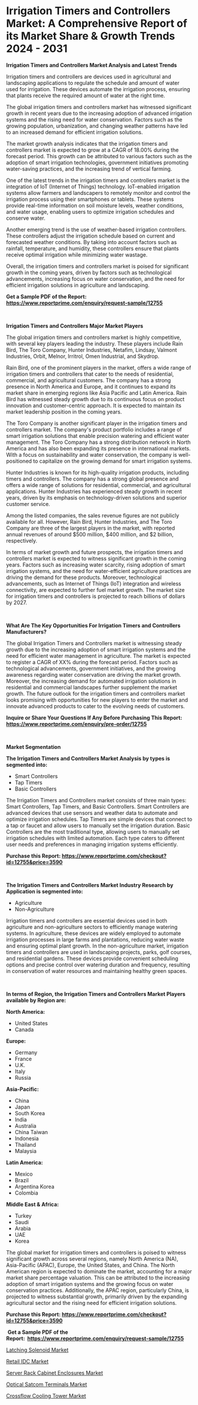 <p><h1>Irrigation Timers and Controllers Market: A Comprehensive Report of its Market Share & Growth Trends 2024 - 2031</h1></p><p><strong>Irrigation Timers and Controllers Market Analysis and Latest Trends</strong></p>
<p><p>Irrigation timers and controllers are devices used in agricultural and landscaping applications to regulate the schedule and amount of water used for irrigation. These devices automate the irrigation process, ensuring that plants receive the required amount of water at the right time.</p><p>The global irrigation timers and controllers market has witnessed significant growth in recent years due to the increasing adoption of advanced irrigation systems and the rising need for water conservation. Factors such as the growing population, urbanization, and changing weather patterns have led to an increased demand for efficient irrigation solutions.</p><p>The market growth analysis indicates that the irrigation timers and controllers market is expected to grow at a CAGR of 18.00% during the forecast period. This growth can be attributed to various factors such as the adoption of smart irrigation technologies, government initiatives promoting water-saving practices, and the increasing trend of vertical farming.</p><p>One of the latest trends in the irrigation timers and controllers market is the integration of IoT (Internet of Things) technology. IoT-enabled irrigation systems allow farmers and landscapers to remotely monitor and control the irrigation process using their smartphones or tablets. These systems provide real-time information on soil moisture levels, weather conditions, and water usage, enabling users to optimize irrigation schedules and conserve water.</p><p>Another emerging trend is the use of weather-based irrigation controllers. These controllers adjust the irrigation schedule based on current and forecasted weather conditions. By taking into account factors such as rainfall, temperature, and humidity, these controllers ensure that plants receive optimal irrigation while minimizing water wastage.</p><p>Overall, the irrigation timers and controllers market is poised for significant growth in the coming years, driven by factors such as technological advancements, increasing focus on water conservation, and the need for efficient irrigation solutions in agriculture and landscaping.</p></p>
<p><strong>Get a Sample PDF of the Report:&nbsp; <a href="https://www.reportprime.com/enquiry/request-sample/12755">https://www.reportprime.com/enquiry/request-sample/12755</a></strong></p>
<p>&nbsp;</p>
<p><strong>Irrigation Timers and Controllers Major Market Players</strong></p>
<p><p>The global irrigation timers and controllers market is highly competitive, with several key players leading the industry. These players include Rain Bird, The Toro Company, Hunter Industries, Netafim, Lindsay, Valmont Industries, Orbit, Melnor, Irritrol, Omen Industrial, and Skydrop.</p><p>Rain Bird, one of the prominent players in the market, offers a wide range of irrigation timers and controllers that cater to the needs of residential, commercial, and agricultural customers. The company has a strong presence in North America and Europe, and it continues to expand its market share in emerging regions like Asia Pacific and Latin America. Rain Bird has witnessed steady growth due to its continuous focus on product innovation and customer-centric approach. It is expected to maintain its market leadership position in the coming years.</p><p>The Toro Company is another significant player in the irrigation timers and controllers market. The company's product portfolio includes a range of smart irrigation solutions that enable precision watering and efficient water management. The Toro Company has a strong distribution network in North America and has also been expanding its presence in international markets. With a focus on sustainability and water conservation, the company is well-positioned to capitalize on the growing demand for smart irrigation systems.</p><p>Hunter Industries is known for its high-quality irrigation products, including timers and controllers. The company has a strong global presence and offers a wide range of solutions for residential, commercial, and agricultural applications. Hunter Industries has experienced steady growth in recent years, driven by its emphasis on technology-driven solutions and superior customer service.</p><p>Among the listed companies, the sales revenue figures are not publicly available for all. However, Rain Bird, Hunter Industries, and The Toro Company are three of the largest players in the market, with reported annual revenues of around $500 million, $400 million, and $2 billion, respectively.</p><p>In terms of market growth and future prospects, the irrigation timers and controllers market is expected to witness significant growth in the coming years. Factors such as increasing water scarcity, rising adoption of smart irrigation systems, and the need for water-efficient agriculture practices are driving the demand for these products. Moreover, technological advancements, such as Internet of Things (IoT) integration and wireless connectivity, are expected to further fuel market growth. The market size for irrigation timers and controllers is projected to reach billions of dollars by 2027.</p></p>
<p>&nbsp;</p>
<p><strong>What Are The Key Opportunities For Irrigation Timers and Controllers Manufacturers?</strong></p>
<p><p>The global Irrigation Timers and Controllers market is witnessing steady growth due to the increasing adoption of smart irrigation systems and the need for efficient water management in agriculture. The market is expected to register a CAGR of XX% during the forecast period. Factors such as technological advancements, government initiatives, and the growing awareness regarding water conservation are driving the market growth. Moreover, the increasing demand for automated irrigation solutions in residential and commercial landscapes further supplement the market growth. The future outlook for the irrigation timers and controllers market looks promising with opportunities for new players to enter the market and innovate advanced products to cater to the evolving needs of customers.</p></p>
<p><strong>Inquire or Share Your Questions If Any Before Purchasing This Report: <a href="https://www.reportprime.com/enquiry/pre-order/12755">https://www.reportprime.com/enquiry/pre-order/12755</a></strong></p>
<p>&nbsp;</p>
<p><strong>Market Segmentation</strong></p>
<p><strong>The Irrigation Timers and Controllers Market Analysis by types is segmented into:</strong></p>
<p><ul><li>Smart Controllers</li><li>Tap Timers</li><li>Basic Controllers</li></ul></p>
<p><p>The Irrigation Timers and Controllers market consists of three main types: Smart Controllers, Tap Timers, and Basic Controllers. Smart Controllers are advanced devices that use sensors and weather data to automate and optimize irrigation schedules. Tap Timers are simple devices that connect to a tap or faucet and allow users to manually set the irrigation duration. Basic Controllers are the most traditional type, allowing users to manually set irrigation schedules with limited automation. Each type caters to different user needs and preferences in managing irrigation systems efficiently.</p></p>
<p><strong>Purchase this Report:&nbsp;<a href="https://www.reportprime.com/checkout?id=12755&price=3590">https://www.reportprime.com/checkout?id=12755&price=3590</a></strong></p>
<p>&nbsp;</p>
<p><strong>The Irrigation Timers and Controllers Market Industry Research by Application is segmented into:</strong></p>
<p><ul><li>Agriculture</li><li>Non-Agriculture</li></ul></p>
<p><p>Irrigation timers and controllers are essential devices used in both agriculture and non-agriculture sectors to efficiently manage watering systems. In agriculture, these devices are widely employed to automate irrigation processes in large farms and plantations, reducing water waste and ensuring optimal plant growth. In the non-agriculture market, irrigation timers and controllers are used in landscaping projects, parks, golf courses, and residential gardens. These devices provide convenient scheduling options and precise control over watering duration and frequency, resulting in conservation of water resources and maintaining healthy green spaces.</p></p>
<p>&nbsp;</p>
<p><strong>In terms of Region, the Irrigation Timers and Controllers Market Players available by Region are:</strong></p>
<p>
    <p> <strong> North America: </strong>
        <ul>
            <li>United States</li>
            <li>Canada</li>
        </ul>
        </p> 
    <p> <strong> Europe: </strong>
        <ul>
            <li>Germany</li>
            <li>France</li>
            <li>U.K.</li>
            <li>Italy</li>
            <li>Russia</li>
        </ul>
        </p> 
    <p> <strong> Asia-Pacific: </strong>
        <ul>
            <li>China</li>
            <li>Japan</li>
            <li>South Korea</li>
            <li>India</li>
            <li>Australia</li>
            <li>China Taiwan</li>
            <li>Indonesia</li>
            <li>Thailand</li>
            <li>Malaysia</li>
        </ul>
        </p> 
    <p> <strong> Latin America: </strong>
        <ul>
            <li>Mexico</li>
            <li>Brazil</li>
            <li>Argentina Korea</li>
            <li>Colombia</li>
        </ul>
        </p> 
    <p> <strong> Middle East & Africa: </strong>
        <ul>
            <li>Turkey</li>
            <li>Saudi</li>
            <li>Arabia</li>
            <li>UAE</li>
            <li>Korea</li>
        </ul>
    </p>
    </p>
<p><p>The global market for irrigation timers and controllers is poised to witness significant growth across several regions, namely North America (NA), Asia-Pacific (APAC), Europe, the United States, and China. The North American region is expected to dominate the market, accounting for a major market share percentage valuation. This can be attributed to the increasing adoption of smart irrigation systems and the growing focus on water conservation practices. Additionally, the APAC region, particularly China, is projected to witness substantial growth, primarily driven by the expanding agricultural sector and the rising need for efficient irrigation solutions.</p></p>
<p><strong>Purchase this Report: <a href="https://www.reportprime.com/checkout?id=12755&price=3590">https://www.reportprime.com/checkout?id=12755&price=3590</a></strong></p>
<p>&nbsp;<strong>Get a Sample PDF of the Report:&nbsp;&nbsp;<a href="https://www.reportprime.com/enquiry/request-sample/12755">https://www.reportprime.com/enquiry/request-sample/12755</a></strong></p>
<p><strong></strong></p>
<p><p><a href="https://github.com/kipkeeva/Market-Research-Report-List-2/blob/main/latching-solenoid-market.md">Latching Solenoid Market</a></p><p><a href="https://github.com/zebdakicsin/Market-Research-Report-List-2/blob/main/retail-idc-market.md">Retail IDC Market</a></p><p><a href="https://github.com/Krish2023na/Market-Research-Report-List-2/blob/main/server-rack-cabinet-enclosures-market.md">Server Rack Cabinet Enclosures Market</a></p><p><a href="https://github.com/kuntayevaz/Market-Research-Report-List-2/blob/main/optical-satcom-terminals-market.md">Optical Satcom Terminals Market</a></p><p><a href="https://github.com/provorikovar/Market-Research-Report-List-2/blob/main/crossflow-cooling-tower-market.md">Crossflow Cooling Tower Market</a></p></p>